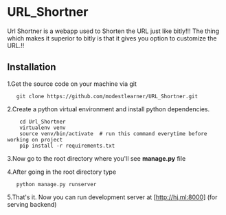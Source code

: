 # URL_Shortner

Url Shortner is a webapp used to Shorten the URL just like bitly!!!
The thing which makes it superior to bitly is that it gives you option to customize the URL.!!

## Installation

1.Get the source code on your machine via git

 ```shell
    git clone https://github.com/modestlearner/URL_Shortner.git
 ```
    
2.Create a python virtual environment and install python dependencies.

```shell
    cd Url_Shortner
    virtualenv venv
    source venv/bin/activate  # run this command everytime before working on project
    pip install -r requirements.txt
```

3.Now go to the root directory where you'll see **manage.py** file


4.After going in the root directory type
 ```shell
    python manage.py runserver
 ```


5.That's it. Now you can run development server at [http://hj.ml:8000] (for serving backend)
